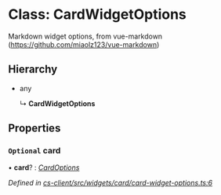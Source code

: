 # Class: CardWidgetOptions

Markdown widget options, from vue-markdown (https://github.com/miaolz123/vue-markdown)

## Hierarchy

* any

  ↳ **CardWidgetOptions**

## Properties

### `Optional` card

• **card**? : *[CardOptions](_cs_client_src_widgets_intro_intro_widget_options_.cardoptions.md)*

*Defined in [cs-client/src/widgets/card/card-widget-options.ts:6](https://github.com/RichardHovenkamp/csnext/blob/c891e154/packages/cs-client/src/widgets/card/card-widget-options.ts#L6)*
